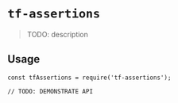 # `tf-assertions`

> TODO: description

## Usage

```
const tfAssertions = require('tf-assertions');

// TODO: DEMONSTRATE API
```

